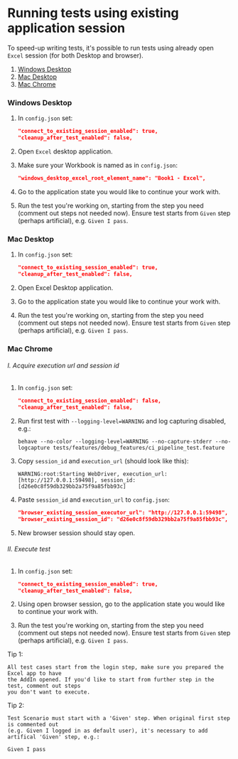 # Running tests using existing application session

To speed-up writing tests, it's possible to run tests using already open `Excel` session (for both Desktop and browser). 

1. [Windows Desktop](#windows_desktop)
1. [Mac Desktop](#mac_desktop)
1. [Mac Chrome](#mac_chrome)

<a name="windows_desktop"></a>
### Windows Desktop

1. In `config.json` set:

    ```json
    "connect_to_existing_session_enabled": true,
    "cleanup_after_test_enabled": false,
    ```
    
1. Open `Excel` desktop application.

1. Make sure your Workbook is named as in `config.json`:
    ```json
    "windows_desktop_excel_root_element_name": "Book1 - Excel",
    ```

1. Go to the application state you would like to continue your work with. 

1. Run the test you're working on, starting from the step you need (comment out steps not needed now). Ensure test
starts from `Given` step (perhaps artificial), e.g. `Given I pass`.

<a name="mac_desktop"></a>
### Mac Desktop

1. In `config.json` set:

    ```json
    "connect_to_existing_session_enabled": true,
    "cleanup_after_test_enabled": false,
    ```
    
1. Open Excel Desktop application.

1. Go to the application state you would like to continue your work with. 

1. Run the test you're working on, starting from the step you need (comment out steps not needed now). Ensure test
starts from `Given` step (perhaps artificial), e.g. `Given I pass`.

<a name="mac_chrome"></a>
### Mac Chrome

###### I. Acquire execution url and session id

1. In `config.json` set:

    ```json
    "connect_to_existing_session_enabled": false,
    "cleanup_after_test_enabled": false,
    ```
    
1. Run first test with `--logging-level=WARNING` and log capturing disabled, e.g.:

    ```console
    behave --no-color --logging-level=WARNING --no-capture-stderr --no-logcapture tests/features/debug_features/ci_pipeline_test.feature
    ```
 
1. Copy `session_id` and `execution_url` (should look like this):

    ```console
    WARNING:root:Starting WebDriver, execution_url: [http://127.0.0.1:59498], session_id: [d26e0c8f59db329bb2a75f9a85fbb93c]
    ```
    
1. Paste `session_id` and `execution_url` to `config.json`:

    ```json
    "browser_existing_session_executor_url": "http://127.0.0.1:59498",
    "browser_existing_session_id": "d26e0c8f59db329bb2a75f9a85fbb93c",
    ```

1. New browser session should stay open. 

###### II. Execute test

1. In `config.json` set:

    ```json
    "connect_to_existing_session_enabled": true,
    "cleanup_after_test_enabled": false,
    ```

1. Using open browser session, go to the application state you would like to continue your work with. 

1. Run the test you're working on, starting from the step you need (comment out steps not needed now). Ensure test
starts from `Given` step (perhaps artificial), e.g. `Given I pass`.

Tip 1:
```
All test cases start from the login step, make sure you prepared the Excel app to have
the AddIn opened. If you'd like to start from further step in the test, comment out steps
you don't want to execute.
```

Tip 2:
```
Test Scenario must start with a 'Given' step. When original first step is commented out
(e.g. Given I logged in as default user), it's necessary to add artifical 'Given' step, e.g.:

Given I pass
```
